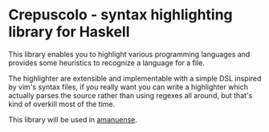 Crepuscolo - syntax highlighting library for Haskell
====================================================
This library enables you to highlight various programming languages and
provides some heuristics to recognize a language for a file.

The highlighter are extensible and implementable with a simple DSL inspired by
vim's syntax files, if you really want you can write a highlighter which
actually parses the source rather than using regexes all around, but that's
kind of overkill most of the time.

This library will be used in [amanuense][1].

[1]: https://github.com/meh/amanuense
